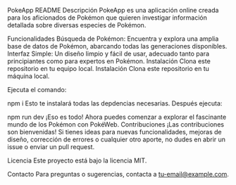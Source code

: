 PokeApp README
Descripción
PokeApp es una aplicación online creada para los aficionados de Pokémon que quieren investigar información detallada sobre diversas especies de Pokémon.

Funcionalidades
Búsqueda de Pokémon: Encuentra y explora una amplia base de datos de Pokémon, abarcando todas las generaciones disponibles.
Interfaz Simple: Un diseño limpio y fácil de usar, adecuado tanto para principiantes como para expertos en Pokémon.
Instalación
Clona este repositorio en tu equipo local.
Instalación Clona este repositorio en tu máquina local.

Ejecuta el comando:

npm i Esto te instalará todas las depdencias necesarias.
Después ejecuta:

npm run dev
¡Eso es todo! Ahora puedes comenzar a explorar el fascinante mundo de los Pokémon con PokéWeb.
Contribuciones
¡Las contribuciones son bienvenidas! Si tienes ideas para nuevas funcionalidades, mejoras de diseño, corrección de errores o cualquier otro aporte, no dudes en abrir un issue o enviar un pull request.

Licencia
Este proyecto está bajo la licencia MIT.

Contacto
Para preguntas o sugerencias, contacta a tu-email@example.com.